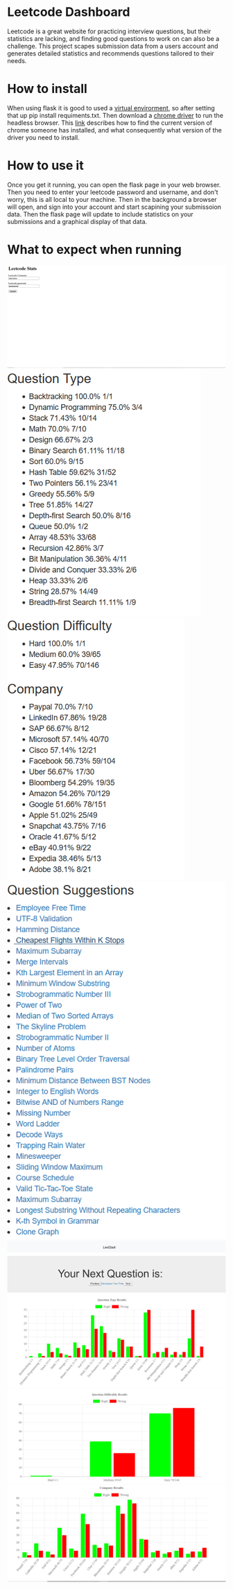 # Leetcode Dashboard
Leetcode is a great website for practicing interview questions, but their statistics are lacking, and finding good questions to work on can also be a challenge.  This project scapes submission data from a users account and generates detailed statistics and recommends questions tailored to their needs.
# How to install
When using flask it is good to used a [virtual envirorment](https://packaging.python.org/guides/installing-using-pip-and-virtual-environments/), so after setting that up pip install requiments.txt.  Then download a [chrome driver](https://chromedriver.chromium.org/downloads) to run the headless browser.  This [link](https://help.zenplanner.com/hc/en-us/articles/204253654-How-to-Find-Your-Internet-Browser-Version-Number-Google-Chrome) describes how to find the current version of chrome someone has installed, and what consequently what version of the driver you need to install.
# How to use it
Once you get it running, you can open the flask page in your web browser.  Then you need to enter your leetcode password and username, and don't worry, this is all local to your machine.  Then in the background a browser will open, and sign into your account and start scapining your submissoion data.  Then the flask page will update to include statistics on your submissions and a graphical display of that data.
# What to expect when running
![](https://github.com/afj11/leetcode_dashboard/blob/master/home.PNG)
![](https://github.com/afj11/leetcode_dashboard/blob/master/question_type.PNG)
![](https://github.com/afj11/leetcode_dashboard/blob/master/question_diff_and_company.PNG)
![](https://github.com/afj11/leetcode_dashboard/blob/master/question_sugg.PNG)
![](https://github.com/afj11/leetcode_dashboard/blob/master/select_q.PNG)
![](https://github.com/afj11/leetcode_dashboard/blob/master/q_graph_1.PNG)
![](https://github.com/afj11/leetcode_dashboard/blob/master/q_graph_2.PNG)
![](https://github.com/afj11/leetcode_dashboard/blob/master/q_graph_3.PNG)
